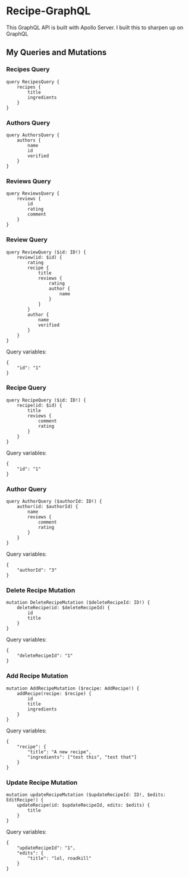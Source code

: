 # Recipe-GraphQL
This GraphQL API is built with Apollo Server. I built this to sharpen up on GraphQL

## My Queries and Mutations
### Recipes Query
```
query RecipesQuery {
	recipes {
		title
		ingredients
	}
}
```

### Authors Query

```
query AuthorsQuery {
	authors {
		name
		id
		verified
	}
}
```

### Reviews Query

```
query ReviewsQuery {
	reviews {
		id
		rating
		comment
	}
}
```

### Review Query

```
query ReviewQuery ($id: ID!) {
	review(id: $id) {
		rating
		recipe {
			title
			reviews {
				rating
				author {
					name
				}
			}
		}
		author {
			name
			verified
		}
	}
}
```

Query variables:

```
{
	"id": "1"
}
```

### Recipe Query

```
query RecipeQuery ($id: ID!) {
	recipe(id: $id) {
		title
		reviews {
			comment
			rating
		}
	}
}
```

Query variables:

```
{
	"id": "1"
}
```

### Author Query

```
query AuthorQuery ($authorId: ID!) {
	author(id: $authorId) {
		name
		reviews {
			comment
			rating
		}
	}
}
```

Query variables:

```
{
	"authorId": "3"
}
```

### Delete Recipe Mutation

```
mutation DeleteRecipeMutation ($deleteRecipeId: ID!) {
	deleteRecipe(id: $deleteRecipeId) {
		id
		title
	}
}
```

Query variables:

```
{
	"deleteRecipeId": "1"
}
```

### Add Recipe Mutation

```
mutation AddRecipeMutation ($recipe: AddRecipe!) {
	addRecipe(recipe: $recipe) {
		id
		title
		ingredients
	}
}
```

Query variables:

```
{
	"recipe": {
		"title": "A new recipe",
		"ingredients": ["test this", "test that"]
	}
}
```

### Update Recipe Mutation

```
mutation updateRecipeMutation ($updateRecipeId: ID!, $edits: EditRecipe!) {
	updateRecipe(id: $updateRecipeId, edits: $edits) {
		title
	}
}
```

Query variables:

```
{  
    "updateRecipeId": "1",
    "edits": {
        "title": "lol, roadkill"
    }
}
```
